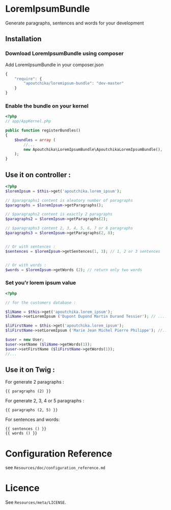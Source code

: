 LoremIpsumBundle
================

Generate paragraphs, sentences and words for your development

## Installation

### Download LoremIpsumBundle using composer

Add LoremIpsumBundle in your composer.json

```js
{
    "require": {
        "apoutchika/loremipsum-bundle": "dev-master"
    }
}
```

### Enable the bundle on your kernel

```php
<?php
// app/AppKernel.php

public function registerBundles()
{
    $bundles = array (
        //...
        new Apoutchika\LoremIpsumBundle\ApoutchikaLoremIpsumBundle(),
    );
}
```

## Use it on controller :

```php
<?php
$loremIpsum = $this->get('apoutchika.lorem_ipsum');

// $paragraphs1 content is aleatory number of paragraphs
$paragraphs = $loremIpsum->getParagraphs();

// $paragraphs2 content is exactly 2 paragraphs
$paragraphs2 = $loremIpsum->getParagraphs(2);

// $paragraphs3 content 2, 3, 4, 5, 6, 7 or 8 paragraphs
$paragraphs3 = $loremIpsum->getParagraphs(2, 8);


// Or with sentences :
$sentences = $loremIpsum->getSentences(1, 3); // 1, 2 or 3 sentences


// Or with words :
$words = $loremIpsum->getWords (2); // return only two words
```


### Set you'r lorem ipsum value

```php
<?php

// for the customers database :

$liName = $this->get('apoutchika.lorem_ipsum');
$liName->setLoremIpsum ('Dupont Dupond Martin Durand Tessier'); // ....

$liFirstName = $this->get('apoutchika.lorem_ipsum');
$liFirstName->setLoremIpsum ('Marie Jean Michel Pierre Philippe'); //...

$user = new User;
$user->setName ($liName->getWords(1));
$user->setFirstName ($liFirstName->getWords(1));
//...
```

## Use it on Twig :

For generate 2 paragraphs :
```jinja
{{ paragraphs (2) }}
```

For generate 2, 3, 4 or 5 paragraphs :
```jinja
{{ paragraphs (2, 5) }}
```

For sentences and words: 
```jinja
{{ sentences () }}
{{ words () }}
```

# Configuration Reference

see `Resources/doc/configuration_reference.md`

# Licence

See `Resources/meta/LICENSE`.
